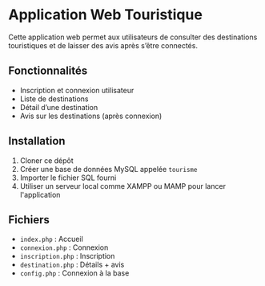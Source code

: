 # Application Web Touristique

Cette application web permet aux utilisateurs de consulter des destinations touristiques et de laisser des avis après s’être connectés.

## Fonctionnalités
- Inscription et connexion utilisateur
- Liste de destinations
- Détail d’une destination
- Avis sur les destinations (après connexion)

## Installation
1. Cloner ce dépôt
2. Créer une base de données MySQL appelée `tourisme`
3. Importer le fichier SQL fourni
4. Utiliser un serveur local comme XAMPP ou MAMP pour lancer l'application

## Fichiers
- `index.php` : Accueil
- `connexion.php` : Connexion
- `inscription.php` : Inscription
- `destination.php` : Détails + avis
- `config.php` : Connexion à la base